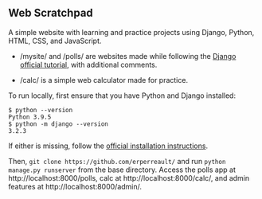 ## Web Scratchpad

A simple website with learning and practice projects using Django, Python, HTML, CSS, and JavaScript.

* /mysite/ and /polls/ are websites made while following the [Django official tutorial](https://docs.djangoproject.com/en/3.2/intro/tutorial01/), with additional comments.

* /calc/ is a simple web calculator made for practice.

To run locally, first ensure that you have Python and Django installed:

```
$ python --version
Python 3.9.5
$ python -m django --version
3.2.3
```

If either is missing, follow the [official installation instructions](https://docs.djangoproject.com/en/3.2/intro/install/). 

Then, `git clone https://github.com/erperreault/` and run `python manage.py runserver` from the base directory. Access the polls app at http://localhost:8000/polls, calc at http://localhost:8000/calc/, and admin features at http://localhost:8000/admin/.
